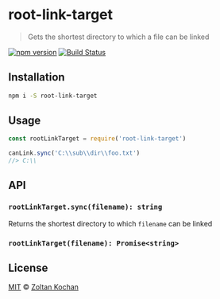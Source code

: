 # root-link-target

> Gets the shortest directory to which a file can be linked

<!--@shields('npm', 'travis')-->
[![npm version](https://img.shields.io/npm/v/root-link-target.svg)](https://www.npmjs.com/package/root-link-target) [![Build Status](https://img.shields.io/travis/zkochan/root-link-target/master.svg)](https://travis-ci.org/zkochan/root-link-target)
<!--/@-->

## Installation

```sh
npm i -S root-link-target
```

## Usage

```js
const rootLinkTarget = require('root-link-target')

canLink.sync('C:\\sub\\dir\\foo.txt')
//> C:\\
```

## API

### `rootLinkTarget.sync(filename): string`

Returns the shortest directory to which `filename` can be linked

### `rootLinkTarget(filename): Promise<string>`

## License

[MIT](./LICENSE) © [Zoltan Kochan](https://www.kochan.io/)
